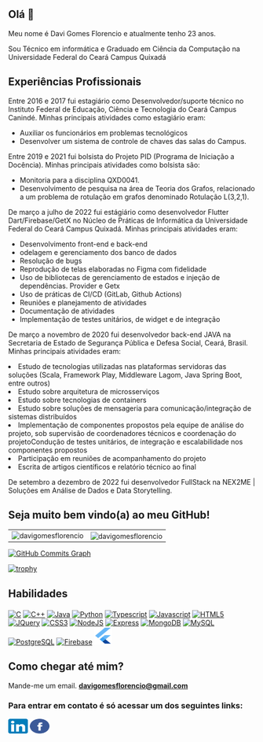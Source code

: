 ## Olá 👋

Meu nome é Davi Gomes Florencio e atualmente tenho 23 anos.

Sou Técnico em informática e Graduado em Ciência da Computação na Universidade Federal do Ceará Campus Quixadá

## Experiências Profissionais

Entre 2016 e 2017 fui estagiário como Desenvolvedor/suporte técnico no Instituto
Federal de Educação, Ciência e Tecnologia do Ceará Campus Canindé. Minhas
principais atividades como estagiário eram:

<ul>
<li>Auxiliar os funcionários em problemas tecnológicos</li>
<li>Desenvolver um sistema de controle de chaves das salas do Campus.</li>
</ul>

Entre 2019 e 2021 fui bolsista do Projeto PID (Programa de Iniciação a Docência).
Minhas principais atividades como bolsista são:

<ul>
<li>Monitoria para a disciplina QXD0041. </li>
<li>Desenvolvimento de pesquisa na área de Teoria dos Grafos, relacionado a um problema de rotulação em grafos denominado Rotulação L(3,2,1).</li>
</ul>

De março a julho de 2022 fui estágiário como desenvolvedor Flutter Dart/Firebase/GetX no Núcleo de Práticas de Informática da Universidade Federal do Ceará Campus Quixadá. Minhas principais atividades eram:

<ul>
<li>Desenvolvimento front-end e back-end</li>
<li>odelagem e gerenciamento dos banco de dados</li>
<li>Resolução de bugs</li>
<li>Reprodução de telas elaboradas no Figma com fidelidade</li>
<li>Uso de bibliotecas de gerenciamento de estados e injeção de dependências. Provider e Getx </li>
<li>Uso de práticas de CI/CD (GitLab, Github Actions)</li>
<li>Reuniões e planejamento de atividades</li>
<li>Documentação de atividades</li>
<li>Implementação de testes unitários, de widget e de integração</li>
</ul>

De março a novembro de 2020 fui desenvolvedor back-end JAVA na Secretaria de Estado de Segurança Pública e Defesa Social, Ceará, Brasil. Minhas principais atividades eram:

<li>Estudo de tecnologias utilizadas nas plataformas servidoras das soluções (Scala, Framework Play, Middleware Lagom, Java Spring Boot, entre outros)</li>
<li> Estudo sobre arquitetura de microsserviços</li>
<li> Estudo sobre tecnologias de containers</li>
<li> Estudo sobre soluções de mensageria para comunicação/integração de sistemas distribuídos</li>
<li> Implementação de componentes propostos pela equipe de análise do projeto, sob supervisão de coordenadores técnicos e coordenação do projetoCondução de testes unitários, de integração e escalabilidade nos
componentes propostos</li>
<li> Participação em reuniões de acompanhamento do projeto </li>
<li> Escrita de artigos científicos e relatório técnico ao final</li>

De setembro a dezembro de 2022 fui desenvolvedor FullStack na NEX2ME | Soluções em Análise de Dados e Data Storytelling.


## Seja muito bem vindo(a) ao meu GitHub!

<table>
<tr>
<td>
<img align="left" src="https://github-readme-stats.vercel.app/api/top-langs?username=davigomesflorencio&show_icons=true&locale=en&layout=compact&theme=onedark" alt="davigomesflorencio" />
</td>
<td>
<img align="center" src="https://github-readme-stats.vercel.app/api?username=davigomesflorencio&show_icons=true&locale=en&theme=onedark" alt="davigomesflorencio" />

</td>
</tr>
</table>

<a href="http://www.github.com/davigomesflorencio"><img src="https://activity-graph.herokuapp.com/graph?username=davigomesflorencio&bg_color=1c1917&color=ffffff&line=0891b2&point=ffffff&area_color=1c1917&area=true&hide_border=true&custom_title=GitHub%20Commits%20Graph" alt="GitHub Commits Graph" /></a>

[![trophy](https://github-profile-trophy.vercel.app/?username=davigomesflorencio&row=1)](https://github.com/davigomesflorencio/github-profile-trophy)

## Habilidades <p align="left">

<a href="https://docs.microsoft.com/en-us/cpp/?view=msvc-170" target="_blank" rel="noreferrer"><img src="https://raw.githubusercontent.com/danielcranney/readme-generator/main/public/icons/skills/c-colored.svg" width="36" height="36" alt="C" /></a>
<a href="https://docs.microsoft.com/en-us/cpp/?view=msvc-170" target="_blank" rel="noreferrer"><img src="https://raw.githubusercontent.com/danielcranney/readme-generator/main/public/icons/skills/cplusplus-colored.svg" width="36" height="36" alt="C++" /></a>
<a href="https://www.oracle.com/java/" target="_blank" rel="noreferrer"><img src="https://raw.githubusercontent.com/danielcranney/readme-generator/main/public/icons/skills/java-colored.svg" width="36" height="36" alt="Java" /></a>
<a href="https://www.python.org/" target="_blank" rel="noreferrer"><img src="https://raw.githubusercontent.com/danielcranney/readme-generator/main/public/icons/skills/python-colored.svg" width="36" height="36" alt="Python" /></a>
<a href="https://www.typescriptlang.org/" target="_blank" rel="noreferrer"><img src="https://raw.githubusercontent.com/danielcranney/readme-generator/main/public/icons/skills/typescript-colored.svg" width="36" height="36" alt="Typescript" /></a>
<a href="https://developer.mozilla.org/en-US/docs/Web/JavaScript" target="_blank" rel="noreferrer"><img src="https://raw.githubusercontent.com/danielcranney/readme-generator/main/public/icons/skills/javascript-colored.svg" width="36" height="36" alt="Javascript" /></a>
<a href="https://developer.mozilla.org/en-US/docs/Glossary/HTML5" target="_blank" rel="noreferrer"><img src="https://raw.githubusercontent.com/danielcranney/readme-generator/main/public/icons/skills/html5-colored.svg" width="36" height="36" alt="HTML5" /></a>
<a href="https://jquery.com/" target="_blank" rel="noreferrer"><img src="https://raw.githubusercontent.com/danielcranney/readme-generator/main/public/icons/skills/jquery-colored.svg" width="36" height="36" alt="JQuery" /></a>
<a href="https://www.w3.org/TR/CSS/#css" target="_blank" rel="noreferrer"><img src="https://raw.githubusercontent.com/danielcranney/readme-generator/main/public/icons/skills/css3-colored.svg" width="36" height="36" alt="CSS3" /></a>
<a href="https://nodejs.org/en/" target="_blank" rel="noreferrer"><img src="https://raw.githubusercontent.com/danielcranney/readme-generator/main/public/icons/skills/nodejs-colored.svg" width="36" height="36" alt="NodeJS" /></a>
<a href="https://expressjs.com/" target="_blank" rel="noreferrer"><img src="https://raw.githubusercontent.com/danielcranney/readme-generator/main/public/icons/skills/express-colored.svg" width="36" height="36" alt="Express" /></a>
<a href="https://www.mongodb.com/" target="_blank" rel="noreferrer"><img src="https://raw.githubusercontent.com/danielcranney/readme-generator/main/public/icons/skills/mongodb-colored.svg" width="36" height="36" alt="MongoDB" /></a>
<a href="https://www.mysql.com/" target="_blank" rel="noreferrer"><img src="https://raw.githubusercontent.com/danielcranney/readme-generator/main/public/icons/skills/mysql-colored.svg" width="36" height="36" alt="MySQL" /></a>
<a href="https://www.postgresql.org/" target="_blank" rel="noreferrer"><img src="https://raw.githubusercontent.com/danielcranney/readme-generator/main/public/icons/skills/postgresql-colored.svg" width="36" height="36" alt="PostgreSQL" /></a>
<a href="https://firebase.google.com/" target="_blank" rel="noreferrer"><img src="https://raw.githubusercontent.com/danielcranney/readme-generator/main/public/icons/skills/firebase-colored.svg" width="36" height="36" alt="Firebase" /></a>
<a href="https://docs.microsoft.com/en-us/cpp/?view=msvc-170" target="_blank" rel="noreferrer"><img src="https://raw.githubusercontent.com/dnfield/flutter_svg/7d374d7107561cbd906d7c0ca26fef02cc01e7c8/example/assets/flutter_logo.svg?sanitize=true" width="36" height="36" alt="Flutter" /></a>

</p>

## Como chegar até mim?

Mande-me um email. **davigomesflorencio@gmail.com**

<h3 align="left">Para entrar em contato é só acessar um dos seguintes links:</h3>
<p align="left">
<a href="https://linkedin.com/in/davi-g-883b7a12a" target="_blank"><img align="center" src="icon/linkedin-icon.svg" alt="davi-gomes-florencio-linkedin" height="30" width="40" /></a>
<a href="https://fb.com/davi.gomesflorencio" target="_blank"><img align="center" src="icon/facebook-icon.svg" alt="davi-gomes-facebook" height="30" width="40" /></a>
</p>
